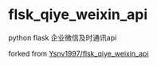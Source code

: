 # flsk_qiye_weixin_api
 python flask 企业微信及时通讯api


forked from [Ysnv1997/flsk_qiye_weixin_api](https://https://github.com/Ysnv1997/flsk_qiye_weixin_api)
